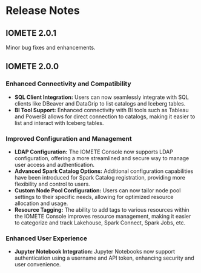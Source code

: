 # Release Notes

## IOMETE 2.0.1

Minor bug fixes and enhancements.


## IOMETE 2.0.0

### Enhanced Connectivity and Compatibility

- **SQL Client Integration:** Users can now seamlessly integrate with SQL clients like DBeaver and DataGrip to list catalogs and Iceberg tables.
- **BI Tool Support:** Enhanced connectivity with BI tools such as Tableau and PowerBI allows for direct connection to catalogs, making it easier to list and interact with Iceberg tables.

### Improved Configuration and Management

- **LDAP Configuration:** The IOMETE Console now supports LDAP configuration, offering a more streamlined and secure way to manage user access and authentication.
- **Advanced Spark Catalog Options:** Additional configuration capabilities have been introduced for Spark Catalog registration, providing more flexibility and control to users.
- **Custom Node Pool Configuration:** Users can now tailor node pool settings to their specific needs, allowing for optimized resource allocation and usage.
- **Resource Tagging:** The ability to add tags to various resources within the IOMETE Console improves resource management, making it easier to categorize and track Lakehouse, Spark Connect, Spark Jobs, etc.

### Enhanced User Experience

- **Jupyter Notebook Integration:** Jupyter Notebooks now support authentication using a username and API token, enhancing security and user convenience.
